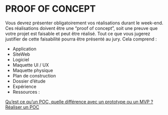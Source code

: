 # PROOF OF CONCEPT

Vous devrez présenter obligatoirement vos réalisations durant le week-end.
Ces réalisations doivent être une “proof of concept”, soit une preuve que
votre projet est faisable et peut être réalisé.
Tout ce que vous jugerez justifier de cette faisabilité pourra être présenté au
jury. Cela comprend :

- Application
- SiteWeb
- Logiciel
- Maquette UI / UX
- Maquette physique
- Plan de construction
- Dossier d’étude
- Expérience
- Ressources :

[Qu’est ce qu’un POC, quelle différence avec un prototype ou un MVP ? Réaliser un POC](https://www.cadremploi.fr/editorial/conseils/conseils-carriere/le-proof-of-concept)

